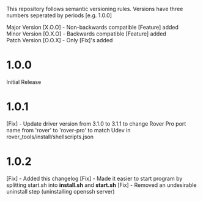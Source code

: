 This repository follows semantic versioning rules. Versions have three numbers seperated by periods [e.g. 1.0.0]

Major Version [X.O.O] - Non-backwards compatible [Feature] added <br>
Minor Version [O.X.O] - Backwards compatible [Feature] added <br>
Patch Version [O.O.X] - Only [Fix]'s added <br>


# 1.0.0
Initial Release


# 1.0.1
[Fix] - Update driver version from 3.1.0 to 3.1.1 to change Rover Pro port name from 'rover' to 'rover-pro' to match Udev in rover_tools/install/shellscripts.json



# 1.0.2
[Fix] - Added this changelog
[Fix] - Made it easier to start program by splitting start.sh into **install.sh** and **start.sh**
[Fix] - Removed an undesirable uninstall step (uninstalling openssh server)
